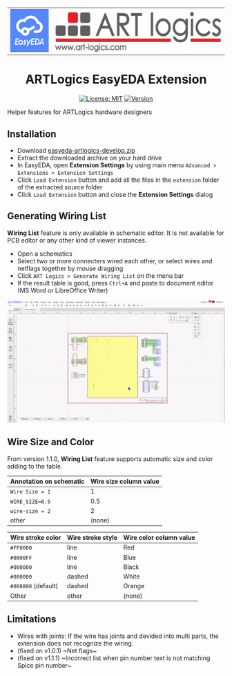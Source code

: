 <div align="center">
<table><tr>
<td><img src="./doc/easyeda-logo.png" height=100 /></td>
<td><img src="./doc/logo.png" height=100 /></td>
</tr></table>
<h1>ARTLogics EasyEDA Extension</h1>

[![License: MIT](https://img.shields.io/badge/License-MIT-yellow.svg)](https://opensource.org/licenses/MIT)
[![Version](https://img.shields.io/badge/version-1.0.1-green.svg)](https://semver.org)
</div>


Helper features for ARTLogics hardware designers


## Installation

* Download [easyeda-artlogics-develop.zip](https://github.com/hotteshen/easyeda-artlogics/archive/refs/heads/develop.zip)
* Extract the downloaded archive on your hard drive
* In EasyEDA, open **Extension Settings** by using main menu `Advanced > Extensions > Extension Settings`
* Click `Load Extension` button and add all the files in the `extension` folder of the extracted source folder
* Click `Load Extension` button and close the **Extension Settings** dialog


## Generating Wiring List

**Wiring List** feature is only available in schematic editor. It is not available for PCB editor or any other kind of viewer instances.

* Open a schematics
* Select two or more connecters wired each other, or select wires and netflags together by mouse dragging
* Click `ART Logics > Generate Wiring List` on the menu bar
* If the result table is good, press `Ctrl+A` and paste to document editor (MS Word or LibreOffice Writer)

<img src="./doc/usage.gif" />


## Wire Size and Color

From version 1.1.0, **Wiring List**  feature supports automatic size and color adding to the table.

Annotation on schematic | Wire size column value
------------------------|-----------------------
`Wire Size = 1`         | 1
`WIRE_SIZE=0.5`         | 0.5
`wire-size = 2`         | 2
other                   | (none)

Wire stroke color   | Wire stroke style | Wire color column value
--------------------|-------------------|------------------------
`#FF0000`           | line              | Red
`#0000FF`           | line              | Blue
`#000000`           | line              | Black
`#000000`           | dashed            | White
`#008800` (default) | dashed            | Orange
Other               | other             | (none)


## Limitations

* Wires with joints: If the wire has joints and devided into multi parts, the extension does not recognize the wiring.
* (fixed on v1.0.1) ~Net flags~
* (fixed on v1.1.1) ~Incorrect list when pin number text is not matching Spice pin number~
